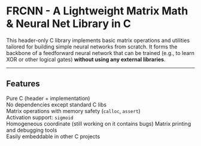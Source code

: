 # FRCNN - A Lightweight Matrix Math & Neural Net Library in C

This header-only C library implements basic matrix operations and utilities tailored for building simple neural networks from scratch. It forms the backbone of a feedforward neural network that can be trained (e.g., to learn XOR or other logical gates) **without using any external libraries**.

---

## Features

 Pure C (header + implementation)  
 No dependencies except standard C libs  
 Matrix operations with memory safety (`calloc`, `assert`)  
 Activation support: `sigmoid`  
 Homogeneous coordinate (still working on it contains bugs)
 Matrix printing and debugging tools  
 Easily embeddable in other C projects
